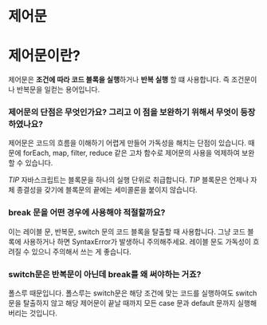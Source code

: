 제어문
======

# 제어문이란?
제어문은 **조건에 따라 코드 블록을 실행**하거나 **반복 실행** 할 떄 사용합니다. 즉 조건문이나 반복문을 일컫는 용어입니다.

### 제어문의 단점은 무엇인가요? 그리고 이 점을 보완하기 위해서 무엇이 등장하였나요?
제어문은 코드의 흐름을 이해하기 어렵게 만들어 가독성을 해치는 단점이 있습니다. 때문에 forEach, map, filter, reduce 같은 고차 함수로 제어문의 사용을 억제하여 보완할 수 있습니다.

*TIP* 자바스크립트는 블록문을 하나의 실행 단위로 취급합니다.
*TIP* 블록문은 언제나 자체 종결성을 갖기에 블록문의 끝에는 세미콜론을 붙이지 않습니다.

### break 문을 어떤 경우에 사용해야 적절할까요?
이는 레이블 문, 반복문, switch 문의 코드 블록을 탈출할 때 사용합니다. 그냥 코드 블록에 사용하거나 하면 SyntaxError가 발생하니 주의해주세요. 레이블 문도 가독성이 흐려질 수 있으니 주의해서 쓰는 게 좋습니다.

### switch문은 반복문이 아닌데 break를 왜 써야하는 거죠?
폴스루 때문입니다. 폴스루는 switch문은 해당 조건에 맞는 코드를 실행하여도 switch 문을 탈출하지 않고 해당 제어문이 끝날 때까지 모든 case 문과 default 문까지 실행해버리는 것입니다.



